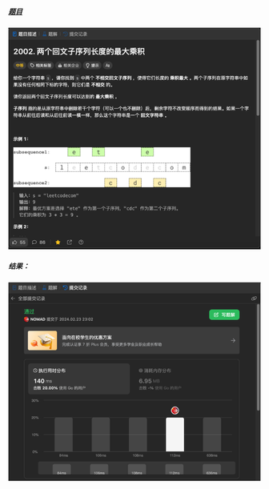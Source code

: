 ##### [题目](https://leetcode.cn/problems/maximum-product-of-the-length-of-two-palindromic-subsequences/description/)
![pic](img.png)
##### 结果：
![pic](result.png)
